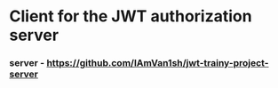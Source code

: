 # Client for the JWT authorization server
### server - https://github.com/IAmVan1sh/jwt-trainy-project-server
